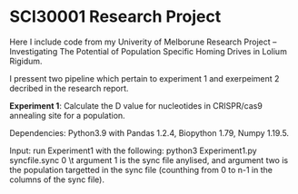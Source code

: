 # SCI30001 Research Project

Here I include code from my Univerity of Melborune Research Project – Investigating The Potential of Population Specific Homing Drives in Lolium Rigidum.

I pressent two pipeline which pertain to experiment 1 and exerpeiment 2 decribed in the research report.


**Experiment 1**: Calculate the D value for nucleotides in CRISPR/cas9 annealing site for a population.

Dependencies: Python3.9 with Pandas 1.2.4, Biopython  1.79, Numpy 1.19.5.

Input: run Experiment1 with the following: python3 Experiment1.py syncfile.sync 0 \t argument 1 is the sync file anylised, and argument two is the population targetted in the sync file (counthing from 0 to n-1 in the columns of the sync file).
